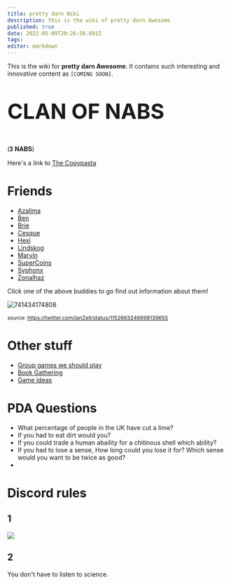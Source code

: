 ```yaml
---
title: pretty darn Wiki
description: this is the wiki of pretty darn Awesome
published: true
date: 2022-05-09T20:26:50.691Z
tags: 
editor: markdown
---
```


This is the wiki for **pretty darn Awesome**. It contains such interesting and innovative content as `[COMING SOON]`.

<p style="font-size: 3rem; font-weight: bold">CLAN OF NABS</p>

(𝟑 𝐍𝐀𝐁𝐒)

Here's a link to [The Copypasta](opporator-idea)
# Friends
* [Azalima](azalima)
* [Ben](ben)
* [Brie](bruzezeazaly)
* [Cesque](cesque)
* [Hexi](hexi)
* [Lindskog](lindskog)
* [Marvin](marvin)
* [SuperCoins](supercoins)
* [Syphonx](syphonx)
* [Zonalhaz](zonalhaz)

Click one of the above buddies to go find out information about them!

![741434174808](https://cesque.com/storage/19/07/21/114224542388.png)

<p style="font-size: 0.75rem">source: <a href="https://twitter.com/IanZell/status/1152663246698139655">https://twitter.com/IanZell/status/1152663246698139655</a></p>

# Other stuff

* [Group games we should play](to-play)
* [Book Gathering](book-gathering)
* [Game ideas](game-ideas)

# PDA Questions

* What percentage of people in the UK have cut a lime?
* If you had to eat dirt would you?
* If you could trade a human abaility for a chitinous shell which ability?
* If you had to lose a sense, How long could you lose it for? Which sense would you want to be twice as good?
* 
# Discord rules
## 1
![](https://cesque.com/storage/19/04/23/443317308873.png)

## 2
You don't have to listen to science.
